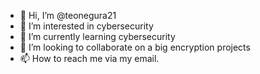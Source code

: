 - 👋 Hi, I’m @teonegura21
- 👀 I’m interested in cybersecurity
- 🌱 I’m currently learning cybersecurity
- 💞️ I’m looking to collaborate on a big encryption projects
- 📫 How to reach me via my email.

<!---
teonegura21/teonegura21 is a ✨ special ✨ repository because its `README.md` (this file) appears on your GitHub profile.
You can click the Preview link to take a look at your changes.
--->

